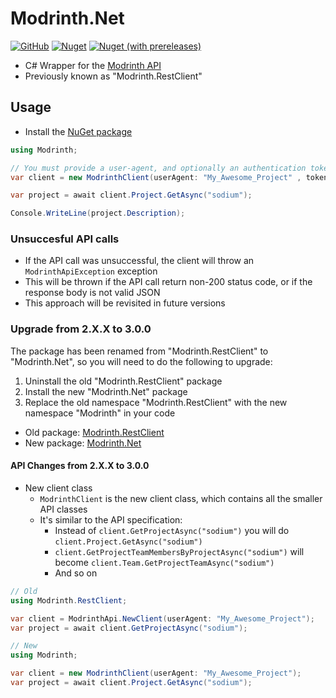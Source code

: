 # Modrinth.Net
[![GitHub](https://img.shields.io/github/license/Zechiax/Modrinth.Net?style=for-the-badge)](https://github.com/Zechiax/Modrinth.Net)
[![Nuget](https://img.shields.io/nuget/v/Modrinth.Net?style=for-the-badge)](https://www.nuget.org/packages/Modrinth.Net) 
[![Nuget (with prereleases)](https://img.shields.io/nuget/vpre/Modrinth.Net?label=NuGet%20Pre-release&style=for-the-badge)](https://www.nuget.org/packages/Modrinth.Net)


- C# Wrapper for the [Modrinth API](https://docs.modrinth.com/api-spec/)
- Previously known as "Modrinth.RestClient"

## Usage

- Install the [NuGet package](https://www.nuget.org/packages/Modrinth.Net)

```csharp
using Modrinth;

// You must provide a user-agent, and optionally an authentication token if you wish to access authenticated API endpoints
var client = new ModrinthClient(userAgent: "My_Awesome_Project" , token: "Your_Authentication_Token");

var project = await client.Project.GetAsync("sodium");

Console.WriteLine(project.Description);
```

### Unsuccesful API calls
- If the API call was unsuccessful, the client will throw an `ModrinthApiException` exception
- This will be thrown if the API call return non-200 status code, or if the response body is not valid JSON
- This approach will be revisited in future versions

### Upgrade from 2.X.X to 3.0.0

The package has been renamed from "Modrinth.RestClient" to "Modrinth.Net", so you will need to do the following to upgrade:

1. Uninstall the old "Modrinth.RestClient" package
2. Install the new "Modrinth.Net" package
3. Replace the old namespace "Modrinth.RestClient" with the new namespace "Modrinth" in your code

- Old package: [Modrinth.RestClient](https://www.nuget.org/packages/Modrinth.RestClient)
- New package: [Modrinth.Net](https://www.nuget.org/packages/Modrinth.Net)

#### API Changes from 2.X.X to 3.0.0
- New client class
  - `ModrinthClient` is the new client class, which contains all the smaller API classes
  - It's similar to the API specification:
    - Instead of `client.GetProjectAsync("sodium")` you will do `client.Project.GetAsync("sodium")`
    - `client.GetProjectTeamMembersByProjectAsync("sodium")` will become `client.Team.GetProjectTeamAsync("sodium")`
    - And so on

```csharp
// Old
using Modrinth.RestClient;

var client = ModrinthApi.NewClient(userAgent: "My_Awesome_Project");
var project = await client.GetProjectAsync("sodium");

// New
using Modrinth;

var client = new ModrinthClient(userAgent: "My_Awesome_Project");
var project = await client.Project.GetAsync("sodium");
```